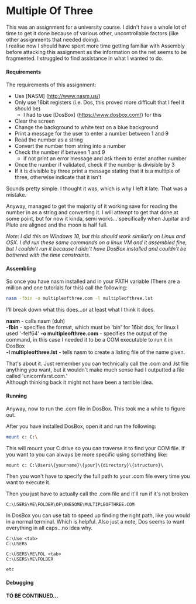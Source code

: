 # Multiple Of Three

This was an assignment for a university course. I didn't have a whole lot of time to get it done because of various other, uncontrollable factors (like other assignments that needed doing).  
I realise now I should have spent more time getting familiar with Assembly before attacking this assignment as the information on the net seems to be fragmented. I struggled to find assistance in what I wanted to do.   

#### Requirements
The requirements of this assignment:
- Use [NASM] (http://www.nasm.us/)
- Only use 16bit registers (i.e. Dos, this proved more difficult that I feel it should be)
  - I had to use [DosBox] (https://www.dosbox.com/) for this
- Clear the screen
- Change the background to white text on a blue background
- Print a message for the user to enter a number between 1 and 9
- Read the number as a string
- Convert the number from string into a number
- Check the number if between 1 and 9
  - if not print an error message and ask them to enter another number
- Once the number if validated, check if the number is divisible by 3
- If it is divisible by three print a message stating that it is a multiple of three, otherwise indicate that it isn't

Sounds pretty simple. I thought it was, which is why I left it late. That was a mistake.

Anyway, managed to get the majority of it working save for reading the number in as a string and converting it. I will attempt to get that done at some point, but for now it kinda, semi works... specifically when Jupitar and Pluto are aligned and the moon is half full.

*Note: I did this on Windows 10, but this should work similarly on Linux and OSX. I did run these same commands on a linux VM and it assembled fine, but I couldn't run it because I didn't have DosBox installed and couldn't be bothered with the time constraints.*  

#### Assembling

So once you have nasm installed and in your PATH variable (There are a million and one tutorials for this) call the following:
```bash
nasm -fbin -o multipleofthree.com -l multipleofthree.lst
```
I'll break down what this does...or at least what I think it does.

**nasm** - calls nasm (duh)  
**-fbin** - specifies the format, which must be 'bin' for 16bit dos, for linux I used '-felf64'
**-o multipleofthree.com** - specifies the output of the command, in this case I needed it to be a COM executable to run it in DosBox  
**-l multipleofthree.lst** - tells nasm to create a listing file of the name given.

That's about it. Just remember you can technically call the .com and .lst file anything you want, but it wouldn't make much sense had I outputted a file called 'unicornfarst.com.'  
Although thinking back it might not have been a terrible idea.

#### Running

Anyway, now to run the .com file in DosBox. This took me a while to figure out.

After you have installed DosBox, open it and run the following:
```bash
mount c: C:\
```
This will mount your C drive so you can traverse it to find your COM file. If you want to you can always be more specific using something like:
```
mount c: C:\Users\{yourname}\{your}\{directory}\{structure}\
```
Then you won't have to specify the full path to your .com file every time you want to execute it.

Then you just have to actually call the .com file and it'll run if it's not broken
```
C:\USERS\ME\FOLDER\OF\AWESOME\MULTIPLEOFTHREE.COM
```
In DosBox you can use tab to speed up finding the right path, like you would in a normal terminal. Which is helpful. Also just a note, Dos seems to want everything in all caps...no idea why.
```
C:\Use <tab>
C:\USERS

C:\USERS\ME\FOL <tab>
C:\USERS\ME\FOLDER

etc
```

#### Debugging

**TO BE CONTINUED...**
